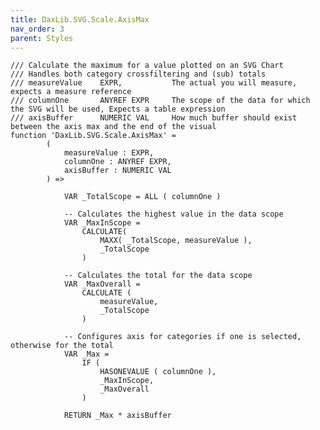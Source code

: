 ```yaml
---
title: DaxLib.SVG.Scale.AxisMax
nav_order: 3
parent: Styles
---
```


	/// Calculate the maximum for a value plotted on an SVG Chart
	/// Handles both category crossfiltering and (sub) totals
	/// measureValue	EXPR,			The actual you will measure, expects a measure reference
	/// columnOne		ANYREF EXPR		The scope of the data for which the SVG will be used, Expects a table expression
	/// axisBuffer		NUMERIC VAL		How much buffer should exist between the axis max and the end of the visual
	function 'DaxLib.SVG.Scale.AxisMax' = 
			(
				measureValue : EXPR,
				columnOne : ANYREF EXPR,
				axisBuffer : NUMERIC VAL
			) =>
				
				VAR _TotalScope = ALL ( columnOne )

				-- Calculates the highest value in the data scope
				VAR _MaxInScope =
					CALCULATE(
						MAXX( _TotalScope, measureValue ),
						_TotalScope
					)

				-- Calculates the total for the data scope
				VAR _MaxOverall =
					CALCULATE (
						measureValue,
						_TotalScope
					)

				-- Configures axis for categories if one is selected, otherwise for the total
				VAR _Max =
					IF (
						HASONEVALUE ( columnOne ),
						_MaxInScope,
						_MaxOverall
					)

				RETURN _Max * axisBuffer
